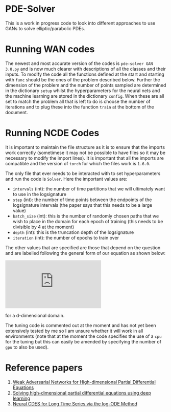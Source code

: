 # PDE-Solver
This is a work in progress code to look into different approaches to use GANs to solve elliptic/parabolic PDEs.

# Running WAN codes
The newest and most accurate version of the codes is `pde-solver GAN 3.0.py` and is now much clearer with descriptions of all the classes and their inputs. To modify the code all the functions defined at the start and starting with `func` should be the ones of the problem described below. Further the dimension of the problem and the number of points sampled are determined in the dictionary `setup` whilst the hyperparameters for the neural nets and the machine learning are stored in the dictionary `config`. When these are all set to match the problem all that is left to do is choose the number of iterations and to plug these into the function `train` at the bottom of the document.

# Running NCDE Codes
It is important to maintain the file structure as it is to ensure that the imports work correctly (sometimese it may not be possible to have files so it may be necessary to modify the import lines). It is important that all the imports are compatible and the version of `torch` for which the files work is `1.6.0`.

The only file that ever needs to be interacted with to set hyperparameters and run the code is `Solver`. Here the important values are:
- `intervals` (int): the number of time partitions that we will ultimately want to use in the logsignature
- `step` (int): the number of time points between the endpoints of the logsignature intervals (the paper says that this needs to be a large value)
- `batch_size` (int): this is the number of randomly chosen paths that we wish to place in the domain for each epoch of training (this needs to be divisible by 4 at the moment)
- `depth` (int): this is the truncation depth of the logsignature
- `iteration` (int): the number of epochs to train over

The other values that are specified are those that depend on the question and are labelled following the general form of our equation as shown below:

![equation](https://latex.codecogs.com/gif.latex?%5Cleft%5C%7B%5Cbegin%7Barray%7D%7Bll%7D%20u_%7Bt%7D-%5Csum_%7Bi%3D1%7D%5Ed%20%5Cpartial_i%20%28%5Csum_%7Bj%3D1%7D%5Ed%20a_%7Bij%7D%20%5Cpartial_j%20u%29%20&plus;%20%5Csum_%7Bi%3D1%7D%5Ed%20b_i%20%5Cpartial_i%20u%20&plus;%20cu%20%3D%20f%2C%20%26%20%5Ctext%20%7B%20in%20%7D%20%5COmega%20%5Ctimes%5B0%2C%20T%5D%20%5C%5C%20u%28x%2C%20t%29%3Dg%28x%2C%20t%29%2C%20%26%20%5Ctext%20%7B%20on%20%7D%20%5Cpartial%20%5COmega%20%5Ctimes%5B0%2C%20T%5D%20%5C%5C%20u%28x%2C%200%29%3Dh%28x%29%2C%20%26%20%5Ctext%20%7B%20in%20%7D%20%5COmega%20%5Cend%7Barray%7D%5Cright.)

for a d-dimensional domain.

The tuning code is commented out at the moment and has not yet been extensively tested by me so I am unsure whether it will work in all environments (note that at the moment the code specifies the use of a `cpu` for the tuning but this can easily be amended by specifying the number of `gpu` to also be used).

# Reference papers
1. [Weak Adversarial Networks for High-dimensional Partial
Differential Equations](https://arxiv.org/pdf/1907.08272.pdf)
2. [Solving high-dimensional partial differential equations using deep learning](https://www.pnas.org/content/115/34/8505)
3. [Neural CDES for Long Time Series via the log-ODE Method](https://openreview.net/references/pdf?id=UeC5mrH-_A)
